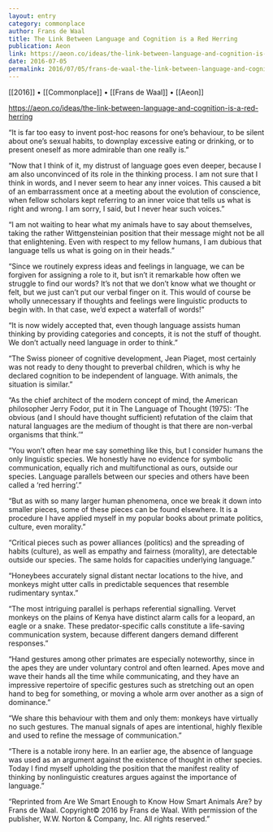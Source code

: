 ```yaml
---
layout: entry
category: commonplace
author: Frans de Waal
title: The Link Between Language and Cognition is a Red Herring
publication: Aeon
link: https://aeon.co/ideas/the-link-between-language-and-cognition-is-a-red-herring
date: 2016-07-05
permalink: 2016/07/05/frans-de-waal-the-link-between-language-and-cognition-is-a-red-herring
---
```


[[2016]] • [[Commonplace]] • [[Frans de Waal]] • [[Aeon]]

https://aeon.co/ideas/the-link-between-language-and-cognition-is-a-red-herring

“It is far too easy to invent post-hoc reasons for one’s behaviour, to be silent about one’s sexual habits, to downplay excessive eating or drinking, or to present oneself as more admirable than one really is.”

“Now that I think of it, my distrust of language goes even deeper, because I am also unconvinced of its role in the thinking process. I am not sure that I think in words, and I never seem to hear any inner voices. This caused a bit of an embarrassment once at a meeting about the evolution of conscience, when fellow scholars kept referring to an inner voice that tells us what is right and wrong. I am sorry, I said, but I never hear such voices.”

“I am not waiting to hear what my animals have to say about themselves, taking the rather Wittgensteinian position that their message might not be all that enlightening. Even with respect to my fellow humans, I am dubious that language tells us what is going on in their heads.”

“Since we routinely express ideas and feelings in language, we can be forgiven for assigning a role to it, but isn’t it remarkable how often we struggle to find our words? It’s not that we don’t know what we thought or felt, but we just can’t put our verbal finger on it. This would of course be wholly unnecessary if thoughts and feelings were linguistic products to begin with. In that case, we’d expect a waterfall of words!”

“It is now widely accepted that, even though language assists human thinking by providing categories and concepts, it is not the stuff of thought. We don’t actually need language in order to think.”

“The Swiss pioneer of cognitive development, Jean Piaget, most certainly was not ready to deny thought to preverbal children, which is why he declared cognition to be independent of language. With animals, the situation is similar.”

“As the chief architect of the modern concept of mind, the American philosopher Jerry Fodor, put it in The Language of Thought (1975): ‘The obvious (and I should have thought sufficient) refutation of the claim that natural languages are the medium of thought is that there are non-verbal organisms that think.’”

“You won’t often hear me say something like this, but I consider humans the only linguistic species. We honestly have no evidence for symbolic communication, equally rich and multifunctional as ours, outside our species. Language parallels between our species and others have been called a ‘red herring’.”

“But as with so many larger human phenomena, once we break it down into smaller pieces, some of these pieces can be found elsewhere. It is a procedure I have applied myself in my popular books about primate politics, culture, even morality.”

“Critical pieces such as power alliances (politics) and the spreading of habits (culture), as well as empathy and fairness (morality), are detectable outside our species. The same holds for capacities underlying language.”

“Honeybees accurately signal distant nectar locations to the hive, and monkeys might utter calls in predictable sequences that resemble rudimentary syntax.”

“The most intriguing parallel is perhaps referential signalling. Vervet monkeys on the plains of Kenya have distinct alarm calls for a leopard, an eagle or a snake. These predator-specific calls constitute a life-saving communication system, because different dangers demand different responses.”

“Hand gestures among other primates are especially noteworthy, since in the apes they are under voluntary control and often learned. Apes move and wave their hands all the time while communicating, and they have an impressive repertoire of specific gestures such as stretching out an open hand to beg for something, or moving a whole arm over another as a sign of dominance.”

“We share this behaviour with them and only them: monkeys have virtually no such gestures. The manual signals of apes are intentional, highly flexible and used to refine the message of communication.”

“There is a notable irony here. In an earlier age, the absence of language was used as an argument against the existence of thought in other species. Today I find myself upholding the position that the manifest reality of thinking by nonlinguistic creatures argues against the importance of language.”

“Reprinted from Are We Smart Enough to Know How Smart Animals Are? by Frans de Waal. Copyright© 2016 by Frans de Waal. With permission of the publisher, W.W. Norton & Company, Inc. All rights reserved.”

